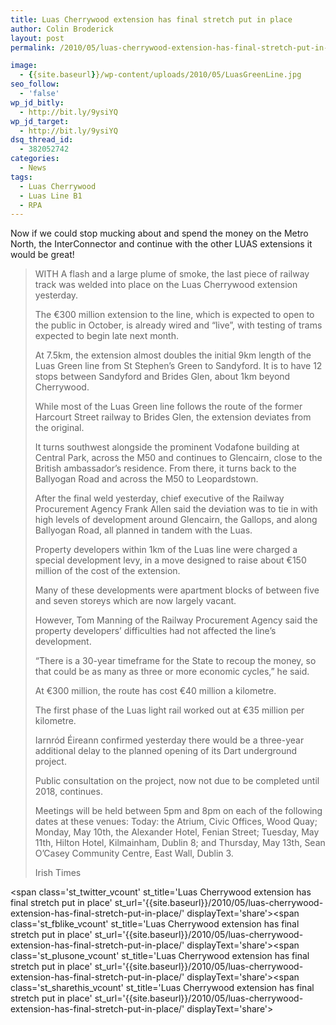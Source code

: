 ```yaml
---
title: Luas Cherrywood extension has final stretch put in place
author: Colin Broderick
layout: post
permalink: /2010/05/luas-cherrywood-extension-has-final-stretch-put-in-place/

image:
  - {{site.baseurl}}/wp-content/uploads/2010/05/LuasGreenLine.jpg
seo_follow:
  - 'false'
wp_jd_bitly:
  - http://bit.ly/9ysiYQ
wp_jd_target:
  - http://bit.ly/9ysiYQ
dsq_thread_id:
  - 382052742
categories:
  - News
tags:
  - Luas Cherrywood
  - Luas Line B1
  - RPA
---
```

Now if we could stop mucking about and spend the money on the Metro North, the InterConnector and continue with the other LUAS extensions it would be great!

> WITH A flash and a large plume of smoke, the last piece of railway track was welded into place on the Luas Cherrywood extension yesterday.
> 
> The €300 million extension to the line, which is expected to open to the public in October, is already wired and &#8220;live&#8221;, with testing of trams expected to begin late next month.<!--more-->
> 
> At 7.5km, the extension almost doubles the initial 9km length of the Luas Green line from St Stephen&#8217;s Green to Sandyford. It is to have 12 stops between Sandyford and Brides Glen, about 1km beyond Cherrywood.
> 
> While most of the Luas Green line follows the route of the former Harcourt Street railway to Brides Glen, the extension deviates from the original.
> 
> It turns southwest alongside the prominent Vodafone building at Central Park, across the M50 and continues to Glencairn, close to the British ambassador&#8217;s residence. From there, it turns back to the Ballyogan Road and across the M50 to Leopardstown.
> 
> After the final weld yesterday, chief executive of the Railway Procurement Agency Frank Allen said the deviation was to tie in with high levels of development around Glencairn, the Gallops, and along Ballyogan Road, all planned in tandem with the Luas.
> 
> Property developers within 1km of the Luas line were charged a special development levy, in a move designed to raise about €150 million of the cost of the extension.
> 
> Many of these developments were apartment blocks of between five and seven storeys which are now largely vacant.
> 
> However, Tom Manning of the Railway Procurement Agency said the property developers&#8217; difficulties had not affected the line&#8217;s development.
> 
> &#8220;There is a 30-year timeframe for the State to recoup the money, so that could be as many as three or more economic cycles,&#8221; he said.
> 
> At €300 million, the route has cost €40 million a kilometre.
> 
> The first phase of the Luas light rail worked out at €35 million per kilometre.
> 
> Iarnród Éireann confirmed yesterday there would be a three-year additional delay to the planned opening of its Dart underground project.
> 
> Public consultation on the project, now not due to be completed until 2018, continues.
> 
> Meetings will be held between 5pm and 8pm on each of the following dates at these venues: Today: the Atrium, Civic Offices, Wood Quay; Monday, May 10th, the Alexander Hotel, Fenian Street; Tuesday, May 11th, Hilton Hotel, Kilmainham, Dublin 8; and Thursday, May 13th, Sean O&#8217;Casey Community Centre, East Wall, Dublin 3.
> 
> Irish Times

<span class='st\_twitter\_vcount' st\_title='Luas Cherrywood extension has final stretch put in place' st\_url='{{site.baseurl}}/2010/05/luas-cherrywood-extension-has-final-stretch-put-in-place/' displayText='share'></span><span class='st\_fblike\_vcount' st\_title='Luas Cherrywood extension has final stretch put in place' st\_url='{{site.baseurl}}/2010/05/luas-cherrywood-extension-has-final-stretch-put-in-place/' displayText='share'></span><span class='st\_plusone\_vcount' st\_title='Luas Cherrywood extension has final stretch put in place' st\_url='{{site.baseurl}}/2010/05/luas-cherrywood-extension-has-final-stretch-put-in-place/' displayText='share'></span><span class='st\_sharethis\_vcount' st\_title='Luas Cherrywood extension has final stretch put in place' st\_url='{{site.baseurl}}/2010/05/luas-cherrywood-extension-has-final-stretch-put-in-place/' displayText='share'></span>
